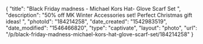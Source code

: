{
    "title": "Black Friday madness - Michael Kors Hat- Glove Scarf  Set ",
    "description": "50% off MK Winter Accessories set! Perfect Christmas gift ideas!  ",
    "photoId": "184214258",
    "date_created": "1542983519",
    "date_modified": "1546466820",
    "type": "captivate",
    "layout": "photo",
    "url": "\/p\/black-friday-madness-michael-kors-hat-glove-scarf-set\/184214258"
}